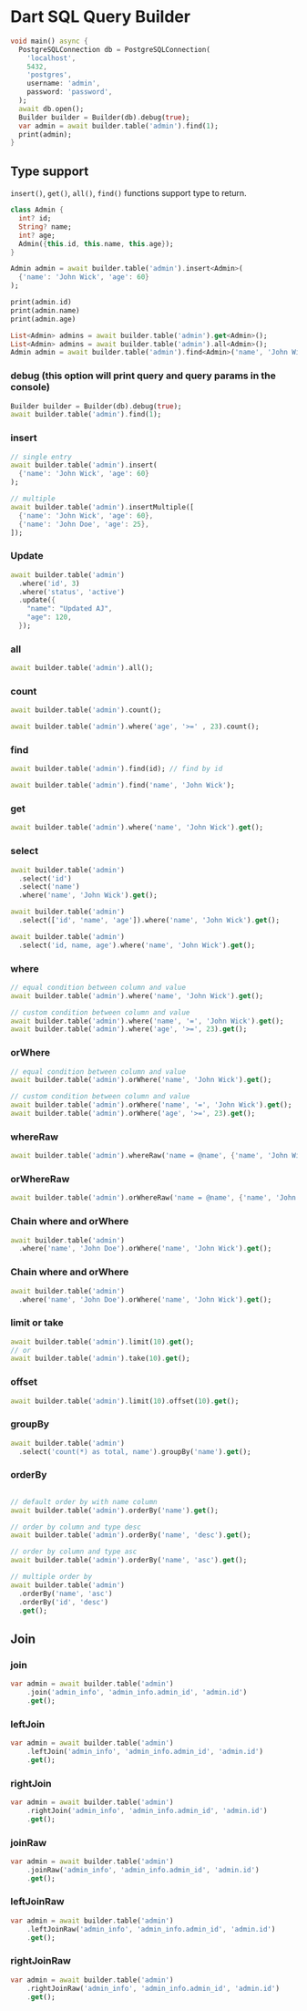 # Dart SQL Query Builder

```dart
void main() async {
  PostgreSQLConnection db = PostgreSQLConnection(
    'localhost',
    5432,
    'postgres',
    username: 'admin',
    password: 'password',
  );
  await db.open();
  Builder builder = Builder(db).debug(true);
  var admin = await builder.table('admin').find(1);
  print(admin);
}
```

## Type support
`insert()`, `get()`, `all()`, `find()` functions support type to return.

```dart
class Admin {
  int? id;
  String? name;
  int? age;
  Admin({this.id, this.name, this.age});
}

Admin admin = await builder.table('admin').insert<Admin>(
  {'name': 'John Wick', 'age': 60}
);

print(admin.id)
print(admin.name)
print(admin.age)

List<Admin> admins = await builder.table('admin').get<Admin>();
List<Admin> admins = await builder.table('admin').all<Admin>();
Admin admin = await builder.table('admin').find<Admin>('name', 'John Wick');

```


### debug (this option will print query and query params in the console)

```dart
Builder builder = Builder(db).debug(true);
await builder.table('admin').find(1);
```

### insert

```dart
// single entry
await builder.table('admin').insert(
  {'name': 'John Wick', 'age': 60}
);

// multiple
await builder.table('admin').insertMultiple([
  {'name': 'John Wick', 'age': 60},
  {'name': 'John Doe', 'age': 25},
]);
```

### Update

```dart
await builder.table('admin')
  .where('id', 3)
  .where('status', 'active')
  .update({
    "name": "Updated AJ",
    "age": 120,
  });
```

### all

```dart
await builder.table('admin').all();
```

### count

```dart
await builder.table('admin').count();

await builder.table('admin').where('age', '>=' , 23).count();
```

### find

```dart
await builder.table('admin').find(id); // find by id

await builder.table('admin').find('name', 'John Wick');
```

### get

```dart
await builder.table('admin').where('name', 'John Wick').get();
```

### select

```dart
await builder.table('admin')
  .select('id')
  .select('name')
  .where('name', 'John Wick').get();

await builder.table('admin')
  .select(['id', 'name', 'age']).where('name', 'John Wick').get();

await builder.table('admin')
  .select('id, name, age').where('name', 'John Wick').get();
```

### where

```dart
// equal condition between column and value
await builder.table('admin').where('name', 'John Wick').get();

// custom condition between column and value
await builder.table('admin').where('name', '=', 'John Wick').get();
await builder.table('admin').where('age', '>=', 23).get();
```

### orWhere

```dart
// equal condition between column and value
await builder.table('admin').orWhere('name', 'John Wick').get();

// custom condition between column and value
await builder.table('admin').orWhere('name', '=', 'John Wick').get();
await builder.table('admin').orWhere('age', '>=', 23).get();
```

### whereRaw

```dart
await builder.table('admin').whereRaw('name = @name', {'name', 'John Wick'}).get();
```

### orWhereRaw

```dart
await builder.table('admin').orWhereRaw('name = @name', {'name', 'John Wick'}).get();
```

### Chain where and orWhere

```dart
await builder.table('admin')
  .where('name', 'John Doe').orWhere('name', 'John Wick').get();
```

### Chain where and orWhere

```dart
await builder.table('admin')
  .where('name', 'John Doe').orWhere('name', 'John Wick').get();
```

### limit or take

```dart
await builder.table('admin').limit(10).get();
// or
await builder.table('admin').take(10).get();
```

### offset

```dart
await builder.table('admin').limit(10).offset(10).get();
```

### groupBy

```dart
await builder.table('admin')
  .select('count(*) as total, name').groupBy('name').get();
```

### orderBy

```dart

// default order by with name column
await builder.table('admin').orderBy('name').get();

// order by column and type desc
await builder.table('admin').orderBy('name', 'desc').get();

// order by column and type asc
await builder.table('admin').orderBy('name', 'asc').get();

// multiple order by
await builder.table('admin')
  .orderBy('name', 'asc')
  .orderBy('id', 'desc')
  .get();
```

## Join

### join

```dart
var admin = await builder.table('admin')
    .join('admin_info', 'admin_info.admin_id', 'admin.id')
    .get();
```

### leftJoin

```dart
var admin = await builder.table('admin')
    .leftJoin('admin_info', 'admin_info.admin_id', 'admin.id')
    .get();
```

### rightJoin

```dart
var admin = await builder.table('admin')
    .rightJoin('admin_info', 'admin_info.admin_id', 'admin.id')
    .get();
```


### joinRaw

```dart
var admin = await builder.table('admin')
    .joinRaw('admin_info', 'admin_info.admin_id', 'admin.id')
    .get();
```


### leftJoinRaw

```dart
var admin = await builder.table('admin')
    .leftJoinRaw('admin_info', 'admin_info.admin_id', 'admin.id')
    .get();
```

### rightJoinRaw

```dart
var admin = await builder.table('admin')
    .rightJoinRaw('admin_info', 'admin_info.admin_id', 'admin.id')
    .get();
```
